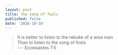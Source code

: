 ```yaml
---
layout: post
title: the song of fools
published: false
date: '2016-10-16'
---
```

> It is better to listen to the rebuke of a wise man  
> Than to listen to the song of fools  
> --- Eccesiastes 7:5
